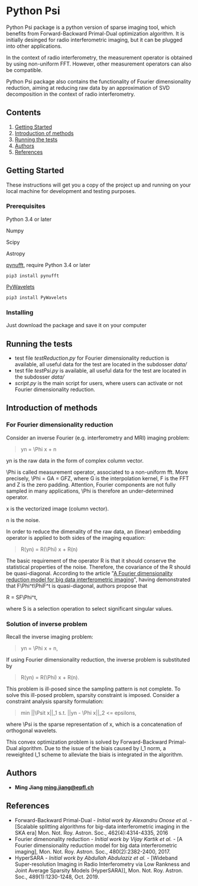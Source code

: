 # Python Psi
Python Psi package is a python version of sparse imaging tool, which benefits from Forward-Backward Primal-Dual optimization algorithm. It is initially desinged for radio interferometric imaging, but it can be plugged into other applications.

In the context of radio interferometry, the measurement operator is obtained by using non-uniform FFT. However, other measurement operators can also be compatible.

Python Psi package also contains the functionality of Fourier dimensionality reduction, aiming at reducing raw data by an approximation of SVD decomposition in the context of radio interferometry.

## Contents
1. [Getting Started](#star)
1. [Introduction of methods](#meth)
1. [Running the tests](#test)
1. [Authors](#auth)
1. [References](#ref)

<a name="star"></a>
## Getting Started

These instructions will get you a copy of the project up and running on your local machine for development and testing purposes.

### Prerequisites

Python 3.4 or later

Numpy 

Scipy

Astropy

[pynufft](https://github.com/jyhmiinlin/pynufft), require Python 3.4 or later
```
pip3 install pynufft
```

[PyWavelets](https://pywavelets.readthedocs.io/en/latest/#)

```
pip3 install PyWavelets
```

### Installing

Just download the package and save it on your computer

<a name="test"></a>
## Running the tests

- test file *testReduction.py* for Fourier dimensionality reduction is available, all useful data for the test are located in the subdosser *data/*
- test file *testPsi.py* is available, all useful data for the test are located in the subdosser *data/*
- *script.py* is the main script for users, where users can activate or not Fourier dimensionality reduction.

<a name='meth'></a>
## Introduction of methods
### For Fourier dimensionality reduction
Consider an inverse Fourier (e.g. interferometry and MRI) imaging problem:
> yn = \Phi x + n

yn is the raw data in the form of complex column vector.

\Phi is called measurement operator, associated to a non-uniform fft. More precisely, \Phi = GA = GFZ, where G is the interpolation kernel, F is the FFT and Z is the zero padding. Attention, Fourier components are not fully sampled in many applications, \Phi is therefore an under-determined operator.

x is the vectorized image (column vector).

n is the noise.

In order to reduce the dimenality of the raw data, an (linear) embedding operator is applied to both sides of the imaging equation:

> R(yn) = R(\Phi) x + R(n)

The basic requirement of the operator R is that it should conserve the statistical properties of the noise. Therefore, the covariance of the R should be quasi-diagonal. According to the article "[A Fourier dimensionality reduction model for big data interferometric imaging](https://arxiv.org/abs/1609.02097)", having demonstrated that F\Phi^t\PhiF^t is quasi-diagonal, authors propose that

R = SF\Phi^t,

where S is a selection operation to select significant singular values. 

### Solution of inverse problem
Recall the inverse imaging problem:
> yn = \Phi x + n,

If using Fourier dimensionality reduction, the inverse problem is substituted by
> R(yn) = R(\Phi) x + R(n).

This problem is ill-posed since the sampling pattern is not complete. To solve this ill-posed problem, sparsity constraint is imposed. Consider a constraint analysis sparsity formulation:

> min ||\Psit x||_1 s.t. ||yn - \Phi x||_2 <= epsilons,

where \Psi is the sparse representation of x, which is a concatenation of orthogonal wavelets.

This convex optimization problem is solved by Forward-Backward Primal-Dual algorithm. Due to the issue of the biais caused by l_1 norm, a reweighted l_1 scheme to alleviate the biais is integrated in the algorithm.

<a name="auth"></a>
## Authors

* **Ming Jiang [ming.jiang@epfl.ch](mailto:ming.jiang@epfl.ch)**

<a name="ref"></a>
## References
- Forward-Backward Primal-Dual - *Initial work by Alexandru Onose et al.* - [Scalable splitting algorithms for big-data interferometric imaging in the SKA era] Mon. Not. Roy. Astron. Soc., 462(4):4314-4335, 2016
- Fourier dimenonality reduction - *Initial work by Vijay Kartik et al.* - [A Fourier dimensionality reduction model for big data interferometric imaging], Mon. Not. Roy. Astron. Soc., 480(2):2382-2400, 2017.
- HyperSARA - *Initial work by Abdullah Abdulaziz et al.* - [Wideband Super-resolution Imaging in Radio Interferometry via Low Rankness and Joint Average Sparsity Models (HyperSARA)], Mon. Not. Roy. Astron. Soc., 489(1):1230-1248, Oct. 2019.
